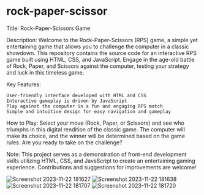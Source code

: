 # rock-paper-scissor

Title: Rock-Paper-Scissors Game

Description:
Welcome to the Rock-Paper-Scissors (RPS) game, a simple yet entertaining game that allows you to challenge the computer in a classic showdown. This repository contains the source code for an interactive RPS game built using HTML, CSS, and JavaScript. Engage in the age-old battle of Rock, Paper, and Scissors against the computer, testing your strategy and luck in this timeless game.

Key Features:

    User-friendly interface developed with HTML and CSS
    Interactive gameplay is driven by JavaScript
    Play against the computer in a fun and engaging RPS match
    Simple and intuitive design for easy navigation and gameplay

How to Play:
Select your move (Rock, Paper, or Scissors) and see who triumphs in this digital rendition of the classic game. The computer will make its choice, and the winner will be determined based on the game rules. Are you ready to take on the challenge?

Note:
This project serves as a demonstration of front-end development skills utilizing HTML, CSS, and JavaScript to create an entertaining gaming experience. Contributions and suggestions for improvements are welcome!

![Screenshot 2023-11-22 181627](https://github.com/K-DhanushBABU/rock-paper-scissor/assets/103583233/7bd25b2b-70a7-4fa1-a0cc-a665936d42cb)
![Screenshot 2023-11-22 181638](https://github.com/K-DhanushBABU/rock-paper-scissor/assets/103583233/7ef44ce0-cc03-45ef-855a-b17671aadccf)
![Screenshot 2023-11-22 181707](https://github.com/K-DhanushBABU/rock-paper-scissor/assets/103583233/77443405-6080-4912-adbd-3a0bd7980ffe)
![Screenshot 2023-11-22 181720](https://github.com/K-DhanushBABU/rock-paper-scissor/assets/103583233/cdaceba6-22ee-4c8f-90b4-dbd9c8b1fb0c)

